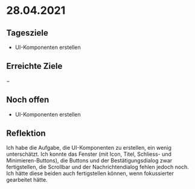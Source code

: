 # 28.04.2021

## Tagesziele
* UI-Komponenten erstellen

## Erreichte Ziele
&minus;

## Noch offen
* UI-Komponenten erstellen

## Reflektion
Ich habe die Aufgabe, die UI-Komponenten zu erstellen, ein wenig unterschätzt.
Ich konnte das Fenster (mit Icon, Titel, Schliess- und Minimieren-Buttons), die
Buttons und der Bestätigungsdialog zwar fertigstellen, die Scrollbar und der
Nachrichtendialog fehlen jedoch noch. Ich hätte diese beiden auch fertigstellen
können, wenn fokussierter gearbeitet hätte.